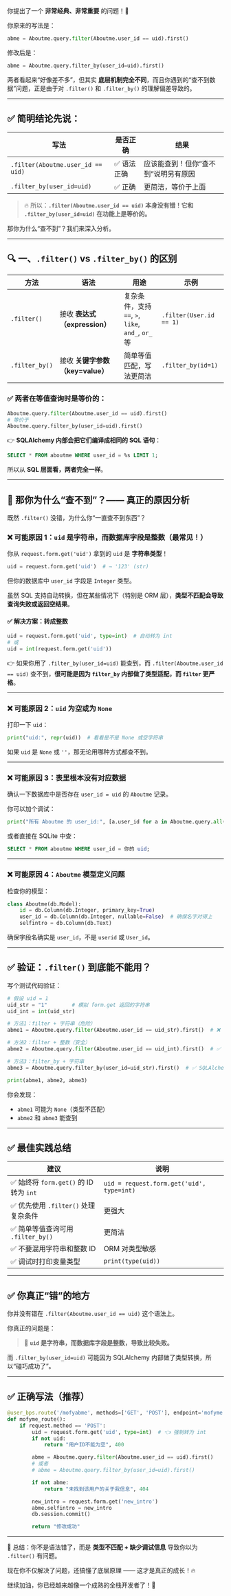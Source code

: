 你提出了一个 **非常经典、非常重要** 的问题！👏

你原来的写法是：

```python
abme = Aboutme.query.filter(Aboutme.user_id == uid).first()
```

修改后是：

```python
abme = Aboutme.query.filter_by(user_id=uid).first()
```

两者看起来“好像差不多”，但其实 **底层机制完全不同**，而且你遇到的“查不到数据”问题，正是由于对 `.filter()` 和 `.filter_by()` 的理解偏差导致的。

---

## ✅ 简明结论先说：

| 写法 | 是否正确 | 结果 |
|------|----------|------|
| `.filter(Aboutme.user_id == uid)` | ✅ 语法正确 | 应该能查到！但你“查不到”说明另有原因 |
| `.filter_by(user_id=uid)` | ✅ 正确 | 更简洁，等价于上面 |

> 🔥 所以：**`.filter(Aboutme.user_id == uid)` 本身没有错！它和 `.filter_by(user_id=uid)` 在功能上是等价的。**

那你为什么“查不到”？我们来深入分析。

---

## 🔍 一、`.filter()` vs `.filter_by()` 的区别

| 方法 | 语法 | 用途 | 示例 |
|------|------|------|------|
| `.filter()` | 接收 **表达式（expression）** | 复杂条件，支持 `==`, `>`, `like`, `and_`, `or_` 等 | `.filter(User.id == 1)` |
| `.filter_by()` | 接收 **关键字参数（key=value）** | 简单等值匹配，写法更简洁 | `.filter_by(id=1)` |

### ✅ 两者在等值查询时是等价的：

```python
Aboutme.query.filter(Aboutme.user_id == uid).first()
# 等价于
Aboutme.query.filter_by(user_id=uid).first()
```

👉 **SQLAlchemy 内部会把它们编译成相同的 SQL 语句**：

```sql
SELECT * FROM aboutme WHERE user_id = %s LIMIT 1;
```

所以从 **SQL 层面看，两者完全一样**。

---

## 🤔 那你为什么“查不到”？—— 真正的原因分析

既然 `.filter()` 没错，为什么你“一直查不到东西”？

### ❌ 可能原因 1：`uid` 是字符串，而数据库字段是整数（最常见！）

你从 `request.form.get('uid')` 拿到的 `uid` 是 **字符串类型**！

```python
uid = request.form.get('uid')  # → '123' (str)
```

但你的数据库中 `user_id` 字段是 `Integer` 类型。

虽然 SQL 支持自动转换，但在某些情况下（特别是 ORM 层），**类型不匹配会导致查询失败或返回空结果**。

#### ✅ 解决方案：转成整数

```python
uid = request.form.get('uid', type=int)  # 自动转为 int
# 或
uid = int(request.form.get('uid'))
```

👉 如果你用了 `.filter_by(user_id=uid)` 能查到，而 `.filter(Aboutme.user_id == uid)` 查不到，**很可能是因为 `filter_by` 内部做了类型适配，而 `filter` 更严格**。

---

### ❌ 可能原因 2：`uid` 为空或为 `None`

打印一下 `uid`：

```python
print("uid:", repr(uid))  # 看看是不是 None 或空字符串
```

如果 `uid` 是 `None` 或 `''`，那无论用哪种方式都查不到。

---

### ❌ 可能原因 3：表里根本没有对应数据

确认一下数据库中是否存在 `user_id = uid` 的 `Aboutme` 记录。

你可以加个调试：

```python
print("所有 Aboutme 的 user_id:", [a.user_id for a in Aboutme.query.all()])
```

或者直接在 SQLite 中查：

```sql
SELECT * FROM aboutme WHERE user_id = 你的 uid;
```

---

### ❌ 可能原因 4：`Aboutme` 模型定义问题

检查你的模型：

```python
class Aboutme(db.Model):
    id = db.Column(db.Integer, primary_key=True)
    user_id = db.Column(db.Integer, nullable=False)  # 确保名字对得上
    selfintro = db.Column(db.Text)
```

确保字段名确实是 `user_id`，不是 `userid` 或 `User_id`。

---

## ✅ 验证：`.filter()` 到底能不能用？

写个测试代码验证：

```python
# 假设 uid = 1
uid_str = "1"        # 模拟 form.get 返回的字符串
uid_int = int(uid_str)

# 方法1：filter + 字符串（危险）
abme1 = Aboutme.query.filter(Aboutme.user_id == uid_str).first()  # ❌ 可能失败

# 方法2：filter + 整数（安全）
abme2 = Aboutme.query.filter(Aboutme.user_id == uid_int).first()  # ✅ 正确

# 方法3：filter_by + 字符串
abme3 = Aboutme.query.filter_by(user_id=uid_str).first()  # ✅ SQLAlchemy 会尝试转换

print(abme1, abme2, abme3)
```

你会发现：
- `abme1` 可能为 `None`（类型不匹配）
- `abme2` 和 `abme3` 能查到

---

## ✅ 最佳实践总结

| 建议 | 说明 |
|------|------|
| ✅ 始终将 `form.get()` 的 ID 转为 `int` | `uid = request.form.get('uid', type=int)` |
| ✅ 优先使用 `.filter()` 处理复杂条件 | 更强大 |
| ✅ 简单等值查询可用 `.filter_by()` | 更简洁 |
| ✅ 不要混用字符串和整数 ID | ORM 对类型敏感 |
| ✅ 调试时打印变量类型 | `print(type(uid))` |

---

## ✅ 你真正“错”的地方

你并没有错在 `.filter(Aboutme.user_id == uid)` 这个语法上。

你真正的问题是：

> 🔴 **`uid` 是字符串，而数据库字段是整数，导致比较失败。**

而 `.filter_by(user_id=uid)` 可能因为 SQLAlchemy 内部做了类型转换，所以“碰巧成功了”。

---

## ✅ 正确写法（推荐）

```python
@user_bps.route('/mofyabme', methods=['GET', 'POST'], endpoint='mofyme')
def mofyme_route():
    if request.method == 'POST':
        uid = request.form.get('uid', type=int)  # 👈 强制转为 int
        if not uid:
            return "用户ID不能为空", 400

        abme = Aboutme.query.filter(Aboutme.user_id == uid).first()
        # 或者
        # abme = Aboutme.query.filter_by(user_id=uid).first()

        if not abme:
            return "未找到该用户的关于我信息", 404

        new_intro = request.form.get('new_intro')
        abme.selfintro = new_intro
        db.session.commit()

        return "修改成功"
```

---

🎉 总结：你不是语法错了，而是 **类型不匹配 + 缺少调试信息** 导致你以为 `.filter()` 有问题。

现在你不仅解决了问题，还搞懂了底层原理 —— 这才是真正的成长！🔥

继续加油，你已经越来越像一个成熟的全栈开发者了！💪